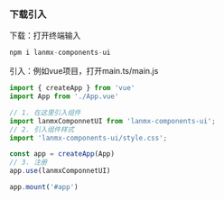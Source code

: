 ### 下载引入
下载：打开终端输入
```js
npm i lanmx-components-ui
```
引入：例如vue项目，打开main.ts/main.js
```js
import { createApp } from 'vue'
import App from './App.vue'

// 1. 在这里引入组件
import lanmxComponnetUI from 'lanmx-components-ui';
// 2. 引入组件样式
import 'lanmx-components-ui/style.css'; 

const app = createApp(App)
// 3. 注册
app.use(lanmxComponnetUI)

app.mount('#app')
```